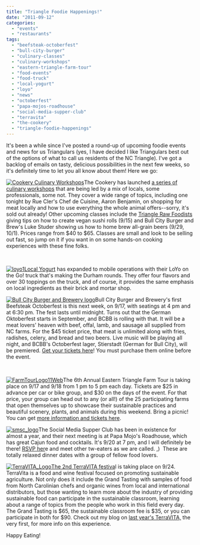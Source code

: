 ```yaml
---
title: "Triangle Foodie Happenings!"
date: "2011-09-12"
categories: 
  - "events"
  - "restaurants"
tags: 
  - "beefsteak-octoberfest"
  - "bull-city-burger"
  - "culinary-classes"
  - "culinary-workshops"
  - "eastern-triangle-farm-tour"
  - "food-events"
  - "food-truck"
  - "local-yogurt"
  - "loyo"
  - "news"
  - "octoberfest"
  - "papa-mojos-roadhouse"
  - "social-media-supper-club"
  - "terravita"
  - "the-cookery"
  - "triangle-foodie-happenings"
---
```


It's been a while since I've posted a round-up of upcoming foodie events and news for us Triangulars (yes, I have decided I like Triangulars best out of the options of what to call us residents of the NC Triangle). I've got a backlog of emails on tasty, delicious possibilities in the next few weeks, so it's definitely time to let you all know about them! Here we go:

[![Cookery Culinary Workshops](http://s3.amazonaws.com/thegourmez-wpmedia/2011/09/logo-150x150.jpg "logo")](http://s3.amazonaws.com/thegourmez-wpmedia/2011/09/logo.jpg)The Cookery has launched [a series of culinary workshops](http://durhamcookery.com/culinary-workshops "List of Workshops") that are being led by a mix of locals, some professionals, some not. They cover a wide range of topics, including one tonight by Rue Cler's Chef de Cuisine, Aaron Benjamin, on shopping for meat locally and how to use everything the whole animal offers--sorry, it's sold out already! Other upcoming classes include the [Triangle Raw Foodists](http://trianglerawfoodists.com/wordpress/ "Vegan food delivery!") giving tips on how to create vegan sushi rolls (9/15) and Bull City Burger and Brew's Luke Studer showing us how to home brew all-grain beers (9/29, 10/1). Prices range from $40 to $65. Classes are small and look to be selling out fast, so jump on it if you want in on some hands-on cooking experiences with these fine folks.

 

[![](http://s3.amazonaws.com/thegourmez-wpmedia/2011/09/loyo1-150x150.jpg "loyo1")](http://s3.amazonaws.com/thegourmez-wpmedia/2011/09/loyo1.jpg)[Local Yogurt](http://www.localyogurt.com/ "Local Yogurt's Website") has expanded to mobile operations with their LoYo on the Go! truck that's making the Durham rounds. They offer four flavors and over 30 toppings on the truck, and of course, it provides the same emphasis on local ingredients as their brick and mortar shop.

[![Bull City Burger and Brewery logo](http://s3.amazonaws.com/thegourmez-wpmedia/2011/09/Bull_City_Logo_web_1.png "Bull_City_Logo_web_1")](http://s3.amazonaws.com/thegourmez-wpmedia/2011/09/Bull_City_Logo_web_1.png)Bull City Burger and Brewery's first Beefsteak Octoberfest is this next week, on 9/17, with seatings at 4 pm and at 6:30 pm. The fest lasts until midnight. Turns out that the German Oktoberfest starts in September, and BCBB is rolling with that. It will be a meat lovers' heaven with beef, offal, lamb, and sausage all supplied from NC farms. For the $45 ticket price, that meat is unlimited along with fries, radishes, celery, and bread and two beers. Live music will be playing all night, and BCBB's Octoberfest lager, Stierstadt (German for Bull City), will be premiered. [Get your tickets here](http://bullcityburgerandbrewery.com/BCB&B/Beefsteak_Octoberfest.html "Beefsteak Octoberfest tickets")! You must purchase them online before the event.

 

[![](http://s3.amazonaws.com/thegourmez-wpmedia/2011/09/FarmTourLogo11Web-300x145.jpg "FarmTourLogo11Web")](http://s3.amazonaws.com/thegourmez-wpmedia/2011/09/FarmTourLogo11Web.jpg)The 6th Annual Eastern Triangle Farm Tour is taking place on 9/17 and 9/18 from 1 pm to 5 pm each day. Tickets are $25 in advance per car or bike group, and $30 on the days of the event. For that price, your group can head out to any (or all!) of the 25 participating farms that open themselves up to showcase their sustainable practices and beautiful scenery, plants, and animals during this weekend. Bring a picnic! You can get [more information and tickets here](http://www.carolinafarmstewards.org/etft2011.shtml "More Info!").

[![](http://s3.amazonaws.com/thegourmez-wpmedia/2011/09/smsc_logo-205x300.jpg "smsc_logo")](http://s3.amazonaws.com/thegourmez-wpmedia/2011/09/smsc_logo.jpg)The Social Media Supper Club has been in existence for almost a year, and their next meeting is at Papa Mojo's Roadhouse, which has great Cajun food and cocktails. It's 9/20 at 7 pm, and I will definitely be there! [RSVP her](http://www.eventbrite.com/event/1181462787/mcivte "RSVP for Mojo's")e and meet other tw-eaters as we are called. ,)  These are totally relaxed dinner dates with a group of fellow food lovers.

[![](http://s3.amazonaws.com/thegourmez-wpmedia/2011/09/TerraVITA_Logo-150x150.png "TerraVITA_Logo")](http://s3.amazonaws.com/thegourmez-wpmedia/2011/09/TerraVITA_Logo.png)[The 2nd TerraVITA festiva](http://www.terravitaevent.com/TerraVITA/HOME.html "TerraVITA's Website")l is taking place on 9/24. TerraVita is a food and wine festival focused on promoting sustainable agriculture. Not only does it include the Grand Tasting with samples of food from North Carolinian chefs and organic wines from local and international distributors, but those wanting to learn more about the industry of providing sustainable food can participate in the sustainable classroom, learning about a range of topics from the people who work in this field every day. The Grand Tasting is $65, the sustainable classroom fee is $35, or you can participate in both for $90. Check out my blog on [last year's TerraVITA,](http://www.thegourmez.com/?p=1691 "TerraVITA report") the very first, for more info on this experience.

Happy Eating!
